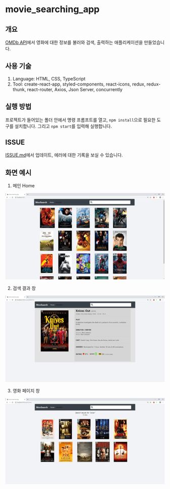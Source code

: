 # movie_searching_app

## 개요

[OMDb API](http://www.omdbapi.com/)에서 영화에 대한 정보를 불러와 검색, 출력하는 애플리케이션을 만들었습니다.

## 사용 기술

1. Language: HTML, CSS, TypeScript
1. Tool: create-react-app, styled-components, react-icons, redux, redux-thunk, react-router, Axios, Json Server, concurrently

## 실행 방법

프로젝트가 들어있는 폴더 안에서 명령 프롬프트를 열고, `npm install`으로 필요한 도구를 설치합니다. 그리고 `npm start`를 입력해 실행합니다.

## ISSUE

[ISSUE.md](https://github.com/chinsanchung/movie_searching_app/blob/master/ISSUE.md)에서 업데이트, 에러에 대한 기록을 보실 수 있습니다.

## 화면 예시

1. 메인 Home

<img src="https://github.com/chinsanchung/movie_searching_app/blob/ver.1.0/src/assets/site_01.png" width="900" />

2. 검색 결과 창

<img src="https://github.com/chinsanchung/movie_searching_app/blob/ver.1.0/src/assets/site_02.png" width="900" />

3. 영화 페이지 창

<img src="https://github.com/chinsanchung/movie_searching_app/blob/ver.1.0/src/assets/site_03.png" width="900" />
